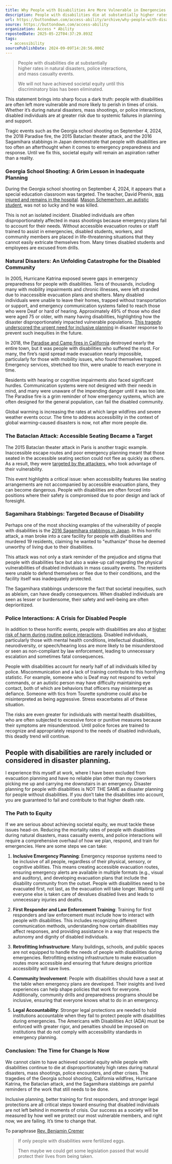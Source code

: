 ```yaml
---
title: Why People with Disabilities Are More Vulnerable in Emergencies and How We Can Achieve Societal Equity
description: People with disabilities die at substantially higher rates in natural disasters, police interactions, and mass casualty events.
url: https://buttondown.com/access-ability/archive/why-people-with-disabilities-are-more-vulnerable/
source: https://buttondown.com/access-ability
organization: Access * Ability
repostedDate: 2025-05-22T04:37:29.893Z
tags:
  - accessibility
sourcePublishDate: 2024-09-09T14:28:56.000Z
---
```


> People with disabilities die at substantially  
> higher rates in natural disasters, police interactions,  
> and mass casualty events.
> 
> We will not have achieved societal equity until this  
> discriminatory bias has been eliminated.

This statement brings into sharp focus a dark truth: people with disabilities are often left more vulnerable and more likely to perish in times of crisis. Whether it’s during natural disasters, mass shootings, or police interactions, disabled individuals are at greater risk due to systemic failures in planning and support.

Tragic events such as the Georgia school shooting on September 4, 2024, the 2018 Paradise fire, the 2015 Bataclan theater attack, and the 2016 Sagamihara stabbings in Japan demonstrate that people with disabilities are too often an afterthought when it comes to emergency preparedness and response. Until we fix this, societal equity will remain an aspiration rather than a reality.

### Georgia School Shooting: A Grim Lesson in Inadequate Planning

During the Georgia school shooting on September 4, 2024, it appears that a special education classroom was targeted. The teacher, David Phenix, [was injured and remains in the hospital](https://nypost.com/2024/09/04/us-news/first-georgia-school-shooting-victim-idd-as-special-education-math-teacher/?utm_source=access-ability&utm_medium=email&utm_campaign=why-people-with-disabilities-are-more-vulnerable). [Mason Schemerhorn, an autistic student](https://nypost.com/2024/09/04/us-news/14-year-old-autistic-boy-mason-schermerhorn-idd-as-one-of-4-killed-in-georgia-high-school-shooting/?utm_source=access-ability&utm_medium=email&utm_campaign=why-people-with-disabilities-are-more-vulnerable), was not so lucky and he was killed.

This is not an isolated incident. Disabled individuals are often disproportionately affected in mass shootings because emergency plans fail to account for their needs. Without accessible evacuation routes or staff trained to assist in emergencies, disabled students, workers, and community members are placed in life-threatening situations that they cannot easily extricate themselves from. Many times disabled students and employees are excused from drills.

### Natural Disasters: An Unfolding Catastrophe for the Disabled Community

In 2005, Hurricane Katrina exposed severe gaps in emergency preparedness for people with disabilities. Tens of thousands, including many with mobility impairments and chronic illnesses, were left stranded due to inaccessible evacuation plans and shelters. Many disabled individuals were unable to leave their homes, trapped without transportation or support, and emergency communication systems failed to reach those who were Deaf or hard of hearing. Approximately 49% of those who died were aged 75 or older, with many having disabilities, highlighting how the disaster disproportionately impacted vulnerable populations. [This tragedy underscored the urgent need for inclusive planning](https://www.ncd.gov/report/the-impact-of-hurricanes-katrina-and-rita-on-people-with-disabilities-a-look-back-and-remaining-challenges/?utm_source=access-ability&utm_medium=email&utm_campaign=why-people-with-disabilities-are-more-vulnerable) in disaster response to prevent such inequities in the future.

In 2018, the [Paradise and Camp fires in California](https://www.sacbee.com/news/california/fires/article222044970.html?utm_source=access-ability&utm_medium=email&utm_campaign=why-people-with-disabilities-are-more-vulnerable) destroyed nearly the entire town, but it was people with disabilities who suffered the most. For many, the fire’s rapid spread made evacuation nearly impossible, particularly for those with mobility issues, who found themselves trapped. Emergency services, stretched too thin, were unable to reach everyone in time.

Residents with hearing or cognitive impairments also faced significant hurdles. Communication systems were not designed with their needs in mind, and many were unaware of the impending danger until it was too late. The Paradise fire is a grim reminder of how emergency systems, which are often designed for the general population, can fail the disabled community.

Global warming is increasing the rates at which large wildfires and severe weather events occur. The time to address accessibility in the context of global warming-caused disasters is now, not after more people die.

### The Bataclan Attack: Accessible Seating Became a Target

The 2015 Bataclan theater attack in Paris is another tragic example. Inaccessible escape routes and poor emergency planning meant that those seated in the accessible seating section could not flee as quickly as others. As a result, they were [targeted by the attackers,](https://au.news.yahoo.com/terrorists-targeted-wheelchair-bound-victims-054427650.html?guccounter=1&guce_referrer=aHR0cHM6Ly93d3cuZ29vZ2xlLmNvbS8&guce_referrer_sig=AQAAAMXwnjQRk79mh4kUlSUnBlOAYY4B7lTVuXvuDFp9vcIho0wrk7wn0G7PLbmdnPLUuiJ58miy_aR-ToINkx4FN-BRTDm7fiXQ8CJnk1yLP67a5F55J7UUaOhhts3CTvY6wLofVqeK3hb2b34xkXB3kS_0V18FTQUtnlsr-81P7Q2i&utm_source=access-ability&utm_medium=email&utm_campaign=why-people-with-disabilities-are-more-vulnerable) who took advantage of their vulnerability.

This event highlights a critical issue: when accessibility features like seating arrangements are not accompanied by accessible evacuation plans, they can become dangerous. People with disabilities are often forced into positions where their safety is compromised due to poor design and lack of foresight.

### Sagamihara Stabbings: Targeted Because of Disability

Perhaps one of the most shocking examples of the vulnerability of people with disabilities is the [2016 Sagamihara stabbings in Japan](https://en.wikipedia.org/wiki/Sagamihara_stabbings?utm_source=access-ability&utm_medium=email&utm_campaign=why-people-with-disabilities-are-more-vulnerable). In this horrific attack, a man broke into a care facility for people with disabilities and murdered 19 residents, claiming he wanted to "euthanize" those he deemed unworthy of living due to their disabilities.

This attack was not only a stark reminder of the prejudice and stigma that people with disabilities face but also a wake-up call regarding the physical vulnerabilities of disabled individuals in mass casualty events. The residents were unable to defend themselves or flee due to their conditions, and the facility itself was inadequately protected.

The Sagamihara stabbings underscore the fact that societal inequities, such as ableism, can have deadly consequences. When disabled individuals are seen as lesser or burdensome, their safety and well-being are often deprioritized.

### Police Interactions: A Crisis for Disabled People

In addition to these horrific events, people with disabilities are also at [higher risk of harm during routine police interactions](https://rudermanfoundation.org/wp-content/uploads/2017/08/MediaStudy-PoliceDisability_final-final.pdf?utm_source=access-ability&utm_medium=email&utm_campaign=why-people-with-disabilities-are-more-vulnerable). Disabled individuals, particularly those with mental health conditions, intellectual disabilities, neurodiversity, or speech/hearing loss are more likely to be misunderstood or seen as non-compliant by law enforcement, leading to unnecessary escalation and sometimes fatal consequences.

People with disabilities account for nearly half of all individuals killed by police. Miscommunication and a lack of training contribute to this horrifying statistic. For example, someone who is Deaf may not respond to verbal commands, or an autistic person may have difficulty maintaining eye contact, both of which are behaviors that officers may misinterpret as defiance. Someone with tics from Tourette syndrome could also be misinterpreted as being aggressive. Stress exacerbates all of these situation.

The risks are even greater for individuals with mental health disabilities, who are often subjected to excessive force or punitive measures because their symptoms are misunderstood. Until police forces are trained to recognize and appropriately respond to the needs of disabled individuals, this deadly trend will continue.

## People with disabilities are rarely included or considered in disaster planning.

I experience this myself at work, where I have been excluded from evacuation planning and have no reliable plan other than my coworkers picking me up and carrying me downstairs in an emergency. Disaster planning for people with disabilities is NOT THE SAME as disaster planning for people without disabilities. If you don’t take the disabilities into account, you are guaranteed to fail and contribute to that higher death rate.

### The Path to Equity

If we are serious about achieving societal equity, we must tackle these issues head-on. Reducing the mortality rates of people with disabilities during natural disasters, mass casualty events, and police interactions will require a comprehensive overhaul of how we plan, respond, and train for emergencies. Here are some steps we can take:

1.  **Inclusive Emergency Planning**: Emergency response systems need to be inclusive of all people, regardless of their physical, sensory, or cognitive abilities. This means creating accessible evacuation routes, ensuring emergency alerts are available in multiple formats (e.g., visual and auditory), and developing evacuation plans that include the disability community from the outset. People with disabilities need to be evacuated first, not last, as the evacuation will take longer. Waiting until everyone else is taken care of devalues disabled lives and leads to unnecessary injuries and deaths.
    
2.  **First Responder and Law Enforcement Training**: Training for first responders and law enforcement must include how to interact with people with disabilities. This includes recognizing different communication methods, understanding how certain disabilities may affect responses, and providing assistance in a way that respects the autonomy and dignity of disabled individuals.
    
3.  **Retrofitting Infrastructure**: Many buildings, schools, and public spaces are not equipped to handle the needs of people with disabilities during emergencies. Retrofitting existing infrastructure to make evacuation routes more accessible and ensuring that future designs prioritize accessibility will save lives.
    
4.  **Community Involvement**: People with disabilities should have a seat at the table when emergency plans are developed. Their insights and lived experiences can help shape policies that work for everyone. Additionally, community drills and preparedness programs should be inclusive, ensuring that everyone knows what to do in an emergency.
    
5.  **Legal Accountability**: Stronger legal protections are needed to hold institutions accountable when they fail to protect people with disabilities during emergencies. The Americans with Disabilities Act (ADA) must be enforced with greater rigor, and penalties should be imposed on institutions that do not comply with accessibility standards in emergency planning.
    

### Conclusion: The Time for Change Is Now

We cannot claim to have achieved societal equity while people with disabilities continue to die at disproportionately high rates during natural disasters, mass shootings, police encounters, and other crises. The tragedies of the Georgia school shooting, California wildfires, Hurricane Katrina, the Bataclan attack, and the Sagamihara stabbings are painful reminders of the work that still needs to be done.

Inclusive planning, better training for first responders, and stronger legal protections are all critical steps toward ensuring that disabled individuals are not left behind in moments of crisis. Our success as a society will be measured by how well we protect our most vulnerable members, and right now, we are failing. It’s time to change that.

To paraphrase [Rev. Benjamin Cremer](https://x.com/Brcremer/status/1831430882122752496?utm_source=access-ability&utm_medium=email&utm_campaign=why-people-with-disabilities-are-more-vulnerable)

> If only people with disabilities were fertilized eggs.
> 
> Then maybe we could get some legislation passed that would  
> protect their lives from being taken.
